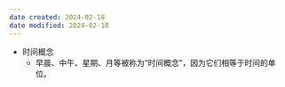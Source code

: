```yaml
---
date created: 2024-02-18
date modified: 2024-02-18
---
```

- 时间概念
    - 早晨、中午、星期、月等被称为“时间概念”，因为它们相等于时间的单位。 
